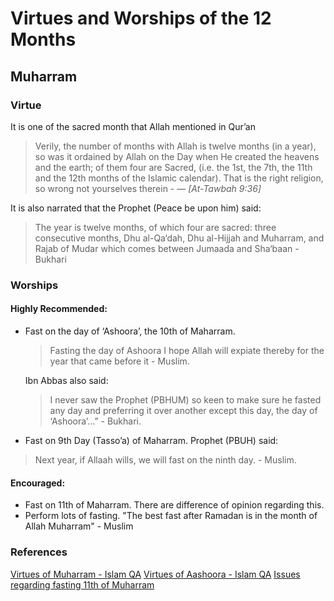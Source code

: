 # Virtues and Worships of the 12 Months
## Muharram

### Virtue
It is one of the sacred month that Allah mentioned in Qur’an
> Verily, the number of months with Allah is twelve months (in a year), so was it ordained by Allah on the Day when He created the heavens and the earth; of them four are Sacred, (i.e. the 1st, the 7th, the 11th and the 12th months of the Islamic calendar). That is the right religion, so wrong not yourselves therein - 
> &mdash; <cite>[At-Tawbah 9:36]</cite>

It is also narrated that the Prophet (Peace be upon him) said:
> The year is twelve months, of which four are sacred: three consecutive months, Dhu al-Qa‘dah, Dhu al-Hijjah and Muharram, and Rajab of Mudar which comes between Jumaada and Sha‘baan - Bukhari

### Worships
#### Highly Recommended:
- Fast on the day of ‘Ashoora’, the 10th of Maharram.  
  > Fasting the day of Ashoora I hope Allah will expiate thereby for the year that came before it - Muslim.  
  >
  Ibn Abbas also said: 
  > I never saw the Prophet (PBHUM) so keen to make sure he fasted any day and preferring it over another except this day, the  day of ‘Ashoora’…” - Bukhari.
 
- Fast on 9th Day (Tasso’a) of Maharram.  Prophet (PBUH) said: 
> Next year, if Allaah wills, we will fast on the ninth day. - Muslim.

#### Encouraged:
- Fast on 11th of Maharram.  There are difference of opinion regarding this.
- Perform lots of fasting.  "The best fast after Ramadan is in the month of Allah Muharram" - Muslim

### References
[Virtues of Muharram - Islam QA](https://islamqa.info/en/204142)
[Virtues of Aashoora - Islam QA](https://islamqa.info/en/21775)
[Issues regarding fasting 11th of Muharram](https://islamqa.info/en/128423)
